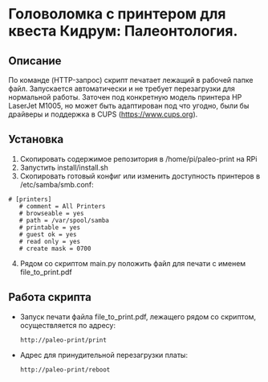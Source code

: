 # Головоломка с принтером для квеста Кидрум: Палеонтология.

## Описание

По команде (HTTP-запрос) скрипт печатает лежащий в рабочей папке файл. Запускается автоматически и не требует перезагрузки для нормальной работы.
Заточен под конкретную модель принтера HP LaserJet M1005, но может быть адаптирован под что угодно, были бы драйверы и поддержка в CUPS (https://www.cups.org).

## Установка

1. Скопировать содержимое репозитория в /home/pi/paleo-print на RPi
2. Запустить install/install.sh
3. Скопировать готовый конфиг или изменить доступность принтеров в /etc/samba/smb.conf:

```
# [printers]
   # comment = All Printers
   # browseable = yes
   # path = /var/spool/samba
   # printable = yes
   # guest ok = yes
   # read only = yes
   # create mask = 0700
```

4. Рядом со скриптом main.py положить файл для печати с именем file_to_print.pdf

## Работа скрипта

- Запуск печати файла file_to_print.pdf, лежащего рядом со скриптом, осуществляется по адресу:

  `http://paleo-print/print`

- Адрес для принудительной перезагрузки платы:

  `http://paleo-print/reboot`
